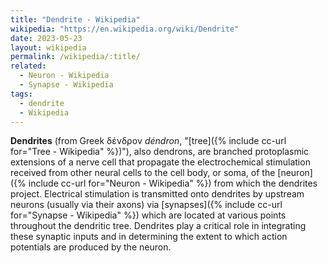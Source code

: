 ```yaml
---
title: "Dendrite - Wikipedia"
wikipedia: "https://en.wikipedia.org/wiki/Dendrite"
date: 2023-05-23
layout: wikipedia
permalink: /wikipedia/:title/
related:
  - Neuron - Wikipedia
  - Synapse - Wikipedia
tags:
  - dendrite
  - Wikipedia
---
```

**Dendrites** (from Greek δένδρον *déndron*, "[tree]({% include cc-url for="Tree - Wikipedia" %})"), also dendrons, are branched protoplasmic extensions of a nerve cell that propagate the electrochemical stimulation received from other neural cells to the cell body, or soma, of the [neuron]({% include cc-url for="Neuron - Wikipedia" %}) from which the dendrites project. Electrical stimulation is transmitted onto dendrites by upstream neurons (usually via their axons) via [synapses]({% include cc-url for="Synapse - Wikipedia" %}) which are located at various points throughout the dendritic tree. Dendrites play a critical role in integrating these synaptic inputs and in determining the extent to which action potentials are produced by the neuron.